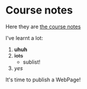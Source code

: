 # Course notes

Here they are [the course notes](https://srse-git-github-zero2hero.netlify.app/00-intro-to-version-control/)

I've learnt a lot:
1. **uhuh**
2. ~~lots~~
    - sublist!
3. _yes_

It's time to publish a WebPage!